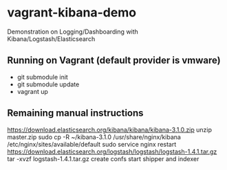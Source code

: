 vagrant-kibana-demo
===================

Demonstration on Logging/Dashboarding with Kibana/Logstash/Elasticsearch

Running on Vagrant (default provider is vmware)
---
- git submodule init
- git submodule update
- vagrant up

Remaining manual instructions
---
https://download.elasticsearch.org/kibana/kibana/kibana-3.1.0.zip
unzip master.zip
sudo cp -R ~/kibana-3.1.0 /usr/share/nginx/kibana
/etc/nginx/sites/available/default
sudo service nginx restart
https://download.elasticsearch.org/logstash/logstash/logstash-1.4.1.tar.gz
tar -xvzf logstash-1.4.1.tar.gz
create confs
start shipper and indexer

